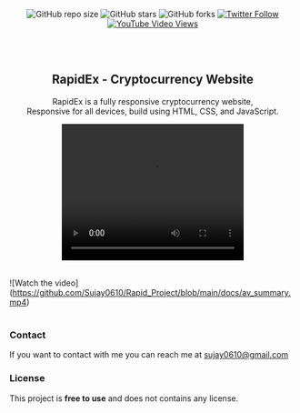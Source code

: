 <div align="center">
  
  ![GitHub repo size](https://img.shields.io/github/repo-size/codewithsadee/cryptex)
  ![GitHub stars](https://img.shields.io/github/stars/codewithsadee/cryptex?style=social)
  ![GitHub forks](https://img.shields.io/github/forks/codewithsadee/cryptex?style=social)
[![Twitter Follow](https://img.shields.io/twitter/follow/codewithsadee_?style=social)](https://twitter.com/intent/follow?screen_name=codewithsadee_)
  [![YouTube Video Views](https://img.shields.io/youtube/views/ux3o7jDhvOc?style=social)](https://youtu.be/ux3o7jDhvOc)

  <br />
  <br />

  <h2 align="center">RapidEx - Cryptocurrency Website</h2>

  RapidEx is a fully responsive cryptocurrency website, <br />Responsive for all devices, build using HTML, CSS, and JavaScript.

  <video width="320" height="240" controls>
  <source src="docs/av_summary.mp4" type="video/mp4">
  Your browser does not support the video tag.
  </video>

</div>

<br />


![Watch the video]
(https://github.com/Sujay0610/Rapid_Project/blob/main/docs/av_summary.mp4)
#
### Contact

If you want to contact with me you can reach me at sujay0610@gmail.com

### License

This project is **free to use** and does not contains any license.
